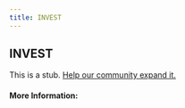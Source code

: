 ```yaml
---
title: INVEST
---
```


## INVEST

This is a stub. [Help our community expand it.](https://github.com/freeCodeCamp/guide-articles/tree/master/articles/Agile/INVEST/index.md)

<!-- The article goes here, in GitHub-flavored Markdown. Feel free to add YouTube videos, images, and CodePen/JSBin embeds  -->

#### More Information:
<!-- Please add any articles you think might be helpful to read before writing the article -->


